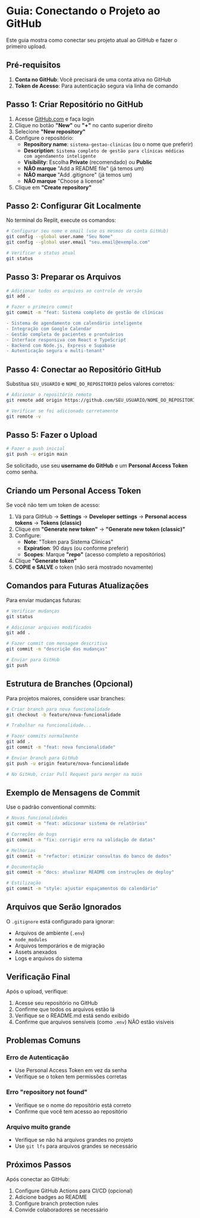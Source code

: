# Guia: Conectando o Projeto ao GitHub

Este guia mostra como conectar seu projeto atual ao GitHub e fazer o primeiro upload.

## Pré-requisitos

1. **Conta no GitHub**: Você precisará de uma conta ativa no GitHub
2. **Token de Acesso**: Para autenticação segura via linha de comando

## Passo 1: Criar Repositório no GitHub

1. Acesse [GitHub.com](https://github.com) e faça login
2. Clique no botão **"New"** ou **"+"** no canto superior direito
3. Selecione **"New repository"**
4. Configure o repositório:
   - **Repository name**: `sistema-gestao-clinicas` (ou o nome que preferir)
   - **Description**: `Sistema completo de gestão para clínicas médicas com agendamento inteligente`
   - **Visibility**: Escolha **Private** (recomendado) ou **Public**
   - **NÃO marque** "Add a README file" (já temos um)
   - **NÃO marque** "Add .gitignore" (já temos um)
   - **NÃO marque** "Choose a license"
5. Clique em **"Create repository"**

## Passo 2: Configurar Git Localmente

No terminal do Replit, execute os comandos:

```bash
# Configurar seu nome e email (use os mesmos da conta GitHub)
git config --global user.name "Seu Nome"
git config --global user.email "seu.email@exemplo.com"

# Verificar o status atual
git status
```

## Passo 3: Preparar os Arquivos

```bash
# Adicionar todos os arquivos ao controle de versão
git add .

# Fazer o primeiro commit
git commit -m "feat: Sistema completo de gestão de clínicas

- Sistema de agendamento com calendário inteligente
- Integração com Google Calendar
- Gestão completa de pacientes e prontuários
- Interface responsiva com React e TypeScript
- Backend com Node.js, Express e Supabase
- Autenticação segura e multi-tenant"
```

## Passo 4: Conectar ao Repositório GitHub

Substitua `SEU_USUARIO` e `NOME_DO_REPOSITORIO` pelos valores corretos:

```bash
# Adicionar o repositório remoto
git remote add origin https://github.com/SEU_USUARIO/NOME_DO_REPOSITORIO.git

# Verificar se foi adicionado corretamente
git remote -v
```

## Passo 5: Fazer o Upload

```bash
# Fazer o push inicial
git push -u origin main
```

Se solicitado, use seu **username do GitHub** e um **Personal Access Token** como senha.

## Criando um Personal Access Token

Se você não tem um token de acesso:

1. Vá para GitHub → **Settings** → **Developer settings** → **Personal access tokens** → **Tokens (classic)**
2. Clique em **"Generate new token"** → **"Generate new token (classic)"**
3. Configure:
   - **Note**: "Token para Sistema Clínicas"
   - **Expiration**: 90 days (ou conforme preferir)
   - **Scopes**: Marque **"repo"** (acesso completo a repositórios)
4. Clique **"Generate token"**
5. **COPIE e SALVE** o token (não será mostrado novamente)

## Comandos para Futuras Atualizações

Para enviar mudanças futuras:

```bash
# Verificar mudanças
git status

# Adicionar arquivos modificados
git add .

# Fazer commit com mensagem descritiva
git commit -m "descrição das mudanças"

# Enviar para GitHub
git push
```

## Estrutura de Branches (Opcional)

Para projetos maiores, considere usar branches:

```bash
# Criar branch para nova funcionalidade
git checkout -b feature/nova-funcionalidade

# Trabalhar na funcionalidade...

# Fazer commits normalmente
git add .
git commit -m "feat: nova funcionalidade"

# Enviar branch para GitHub
git push -u origin feature/nova-funcionalidade

# No GitHub, criar Pull Request para merger na main
```

## Exemplo de Mensagens de Commit

Use o padrão conventional commits:

```bash
# Novas funcionalidades
git commit -m "feat: adicionar sistema de relatórios"

# Correções de bugs
git commit -m "fix: corrigir erro na validação de datas"

# Melhorias
git commit -m "refactor: otimizar consultas do banco de dados"

# Documentação
git commit -m "docs: atualizar README com instruções de deploy"

# Estilização
git commit -m "style: ajustar espaçamentos do calendário"
```

## Arquivos que Serão Ignorados

O `.gitignore` está configurado para ignorar:
- Arquivos de ambiente (`.env`)
- `node_modules`
- Arquivos temporários e de migração
- Assets anexados
- Logs e arquivos do sistema

## Verificação Final

Após o upload, verifique:
1. Acesse seu repositório no GitHub
2. Confirme que todos os arquivos estão lá
3. Verifique se o README.md está sendo exibido
4. Confirme que arquivos sensíveis (como `.env`) NÃO estão visíveis

## Problemas Comuns

### Erro de Autenticação
- Use Personal Access Token em vez da senha
- Verifique se o token tem permissões corretas

### Erro "repository not found"
- Verifique se o nome do repositório está correto
- Confirme que você tem acesso ao repositório

### Arquivo muito grande
- Verifique se não há arquivos grandes no projeto
- Use `git lfs` para arquivos grandes se necessário

## Próximos Passos

Após conectar ao GitHub:
1. Configure GitHub Actions para CI/CD (opcional)
2. Adicione badges ao README
3. Configure branch protection rules
4. Convide colaboradores se necessário